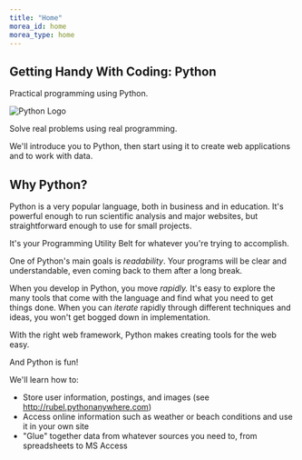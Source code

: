 ```yaml
---
title: "Home"
morea_id: home
morea_type: home
---
```


## Getting Handy With Coding: Python

Practical programming using Python.

![Python Logo](/python-course/morea/python-logo.png)

Solve real problems using real programming.

We'll introduce you to Python, then start using it to create web applications and to work with data.

## Why Python?

Python is a very popular language, both in business and in education. It's powerful enough to run scientific analysis and major websites, but straightforward enough to use for small projects.

It's your Programming Utility Belt for whatever you're trying to accomplish. 

One of Python's main goals is *readability*. Your programs will be clear and understandable,
even coming back to them after a long break.

When you develop in Python, you move *rapidly.* It's easy to explore the many tools that come with the language and find what you need to get things done. When you can *iterate* rapidly through different techniques and ideas, you won't get bogged down in implementation.

With the right web framework, Python makes creating tools for the web easy.

And Python is fun!

We'll learn how to:

- Store user information, postings, and images (see http://rubel.pythonanywhere.com)
- Access online information such as weather or beach conditions and use it in your own site
- "Glue" together data from whatever sources you need to, from spreadsheets to MS Access